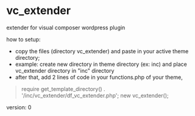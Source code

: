 # vc_extender
extender for visual composer wordpress plugin

how to setup:
- copy the files (directory vc_extender) and paste in your active theme directory;
- example: create new directory in theme directory (ex: inc) and place vc_extender directory in "inc" directory
- after that, add 2 lines of code in your functions.php of your theme, 

> require get_template_directory() . '/inc/vc_extender/df_vc_extender.php';
> new vc_extender();

version: 0
